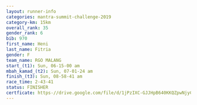 ```yaml
---
layout: runner-info 
categories: mantra-summit-challenge-2019 
category-km: 15km 
overall_rank: 35
gender_rank: 6
bib: 970
first_name: Heni
last_name: Fitria
gender: F
team_name: RGO MALANG
start_(t1): Sun, 06-15-00 am
mbah_kamad_(t2): Sun, 07-01-24 am
finish_(t3): Sun, 08-58-41 am
race_time: 2-43-41
status: FINISHER
certficate: https-//drive.google.com/file/d/1jPzIXC-GJJHpB640KKQZpwNjyCWjfwTZ/view?usp=sharing
---
```


